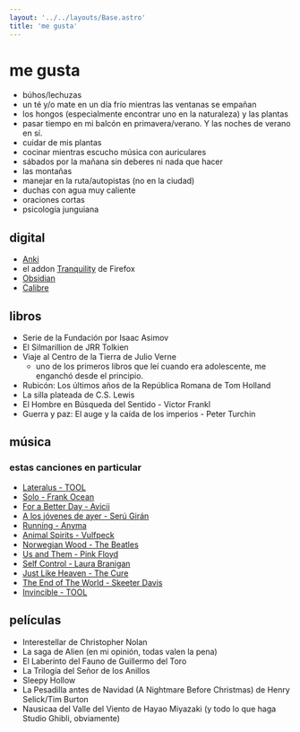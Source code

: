 ```yaml
---
layout: '../../layouts/Base.astro'
title: 'me gusta'
---
```


# me gusta

- búhos/lechuzas
- un té y/o mate en un día frío mientras las ventanas se empañan
- los hongos (especialmente encontrar uno en la naturaleza) y las plantas
- pasar tiempo en mi balcón en primavera/verano. Y las noches de verano en sí.
- cuidar de mis plantas
- cocinar mientras escucho música con auriculares
- sábados por la mañana sin deberes ni nada que hacer
- las montañas
- manejar en la ruta/autopistas (no en la ciudad)
- duchas con agua muy caliente
- oraciones cortas
- psicología junguiana

## digital
- [Anki](https://apps.ankiweb.net/)
- el addon [Tranquility](https://addons.mozilla.org/en-US/firefox/addon/tranquility-1/) de Firefox
- [Obsidian](https://obsidian.md/)
- [Calibre](https://calibre-ebook.com/)

## libros
- Serie de la Fundación por Isaac Asimov
- El Silmarillion de JRR Tolkien
- Viaje al Centro de la Tierra de Julio Verne
     - uno de los primeros libros que leí cuando era adolescente, me enganchó desde el principio.
- Rubicón: Los últimos años de la República Romana de Tom Holland
- La silla plateada de C.S. Lewis
- El Hombre en Búsqueda del Sentido - Victor Frankl
- Guerra y paz: El auge y la caída de los imperios - Peter Turchin

## música
### estas canciones en particular
- [Lateralus - TOOL](https://www.youtube.com/watch?v=Y7JG63IuaWs)
- [Solo - Frank Ocean](https://www.youtube.com/watch?v=X_SEwgDl02E)
- [For a Better Day - Avicii](https://www.youtube.com/watch?v=Xq-knHXSKYY)
- [A los jóvenes de ayer - Serú Girán](https://www.youtube.com/watch?v=myNv-im5yMg)
- [Running - Anyma](https://www.youtube.com/watch?v=dH7HRB5afiA)
- [Animal Spirits - Vulfpeck](https://www.youtube.com/watch?v=qTUnDV3MgVQ)
- [Norwegian Wood - The Beatles](https://www.youtube.com/watch?v=Y_V6y1ZCg_8)
- [Us and Them - Pink Floyd](https://www.youtube.com/watch?v=HoLhKJuGhK0)
- [Self Control - Laura Branigan](https://youtu.be/RP0_8J7uxhs?si=rx8X3ljfUWB3msiH)
- [Just Like Heaven - The Cure](https://youtu.be/n3nPiBai66M?si=qRFzxtmgIhNNPy_Q)
- [The End of The World - Skeeter Davis](https://www.youtube.com/watch?v=DsY_kocbWaM)
- [Invincible - TOOL](https://www.youtube.com/watch?v=hxsld16TjSU)

## películas
- Interestellar de Christopher Nolan
- La saga de Alien (en mi opinión, todas valen la pena)
- El Laberinto del Fauno de Guillermo del Toro
- La Trilogía del Señor de los Anillos
- Sleepy Hollow
- La Pesadilla antes de Navidad (A Nightmare Before Christmas) de Henry Selick/Tim Burton
- Nausicaa del Valle del Viento de Hayao Miyazaki (y todo lo que haga Studio Ghibli, obviamente)
